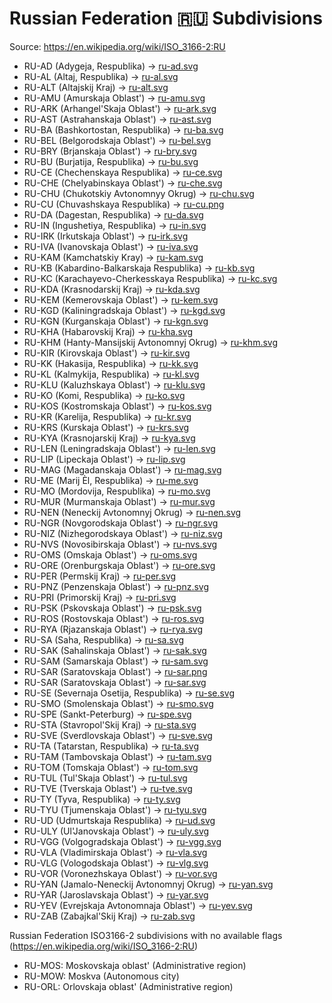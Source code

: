 # Russian Federation 🇷🇺 Subdivisions

Source: https://en.wikipedia.org/wiki/ISO_3166-2:RU

* RU-AD (Adygeja, Respublika) -> [ru-ad.svg](https://github.com/amckenna41/iso3166-flag-icons/blob/main/iso3166-2-icons/RU/ru-ad.svg)
* RU-AL (Altaj, Respublika) -> [ru-al.svg](https://github.com/amckenna41/iso3166-flag-icons/blob/main/iso3166-2-icons/RU/ru-al.svg)
* RU-ALT (Altajskij Kraj) -> [ru-alt.svg](https://github.com/amckenna41/iso3166-flag-icons/blob/main/iso3166-2-icons/RU/ru-alt.svg)
* RU-AMU (Amurskaja Oblast') -> [ru-amu.svg](https://github.com/amckenna41/iso3166-flag-icons/blob/main/iso3166-2-icons/RU/ru-amu.svg)
* RU-ARK (Arhangel'Skaja Oblast') -> [ru-ark.svg](https://github.com/amckenna41/iso3166-flag-icons/blob/main/iso3166-2-icons/RU/ru-ark.svg)
* RU-AST (Astrahanskaja Oblast') -> [ru-ast.svg](https://github.com/amckenna41/iso3166-flag-icons/blob/main/iso3166-2-icons/RU/ru-ast.svg)
* RU-BA (Bashkortostan, Respublika) -> [ru-ba.svg](https://github.com/amckenna41/iso3166-flag-icons/blob/main/iso3166-2-icons/RU/ru-ba.svg)
* RU-BEL (Belgorodskaja Oblast') -> [ru-bel.svg](https://github.com/amckenna41/iso3166-flag-icons/blob/main/iso3166-2-icons/RU/ru-bel.svg)
* RU-BRY (Brjanskaja Oblast') -> [ru-bry.svg](https://github.com/amckenna41/iso3166-flag-icons/blob/main/iso3166-2-icons/RU/ru-bry.svg)
* RU-BU (Burjatija, Respublika) -> [ru-bu.svg](https://github.com/amckenna41/iso3166-flag-icons/blob/main/iso3166-2-icons/RU/ru-bu.svg)
* RU-CE (Chechenskaya Respublika) -> [ru-ce.svg](https://github.com/amckenna41/iso3166-flag-icons/blob/main/iso3166-2-icons/RU/ru-ce.svg)
* RU-CHE (Chelyabinskaya Oblast') -> [ru-che.svg](https://github.com/amckenna41/iso3166-flag-icons/blob/main/iso3166-2-icons/RU/ru-che.svg)
* RU-CHU (Chukotskiy Avtonomnyy Okrug) -> [ru-chu.svg](https://github.com/amckenna41/iso3166-flag-icons/blob/main/iso3166-2-icons/RU/ru-chu.svg)
* RU-CU (Chuvashskaya Respublika) -> [ru-cu.png](https://github.com/amckenna41/iso3166-flag-icons/blob/main/iso3166-2-icons/RU/ru-cu.png)
* RU-DA (Dagestan, Respublika) -> [ru-da.svg](https://github.com/amckenna41/iso3166-flag-icons/blob/main/iso3166-2-icons/RU/ru-da.svg)
* RU-IN (Ingushetiya, Respublika) -> [ru-in.svg](https://github.com/amckenna41/iso3166-flag-icons/blob/main/iso3166-2-icons/RU/ru-in.svg)
* RU-IRK (Irkutskaja Oblast') -> [ru-irk.svg](https://github.com/amckenna41/iso3166-flag-icons/blob/main/iso3166-2-icons/RU/ru-irk.svg)
* RU-IVA (Ivanovskaja Oblast') -> [ru-iva.svg](https://github.com/amckenna41/iso3166-flag-icons/blob/main/iso3166-2-icons/RU/ru-iva.svg)
* RU-KAM (Kamchatskiy Kray) -> [ru-kam.svg](https://github.com/amckenna41/iso3166-flag-icons/blob/main/iso3166-2-icons/RU/ru-kam.svg)
* RU-KB (Kabardino-Balkarskaja Respublika) -> [ru-kb.svg](https://github.com/amckenna41/iso3166-flag-icons/blob/main/iso3166-2-icons/RU/ru-kb.svg)
* RU-KC (Karachayevo-Cherkesskaya Respublika) -> [ru-kc.svg](https://github.com/amckenna41/iso3166-flag-icons/blob/main/iso3166-2-icons/RU/ru-kc.svg)
* RU-KDA (Krasnodarskij Kraj) -> [ru-kda.svg](https://github.com/amckenna41/iso3166-flag-icons/blob/main/iso3166-2-icons/RU/ru-kda.svg)
* RU-KEM (Kemerovskaja Oblast') -> [ru-kem.svg](https://github.com/amckenna41/iso3166-flag-icons/blob/main/iso3166-2-icons/RU/ru-kem.svg)
* RU-KGD (Kaliningradskaja Oblast') -> [ru-kgd.svg](https://github.com/amckenna41/iso3166-flag-icons/blob/main/iso3166-2-icons/RU/ru-kgd.svg)
* RU-KGN (Kurganskaja Oblast') -> [ru-kgn.svg](https://github.com/amckenna41/iso3166-flag-icons/blob/main/iso3166-2-icons/RU/ru-kgn.svg)
* RU-KHA (Habarovskij Kraj) -> [ru-kha.svg](https://github.com/amckenna41/iso3166-flag-icons/blob/main/iso3166-2-icons/RU/ru-kha.svg)
* RU-KHM (Hanty-Mansijskij Avtonomnyj Okrug) -> [ru-khm.svg](https://github.com/amckenna41/iso3166-flag-icons/blob/main/iso3166-2-icons/RU/ru-khm.svg)
* RU-KIR (Kirovskaja Oblast') -> [ru-kir.svg](https://github.com/amckenna41/iso3166-flag-icons/blob/main/iso3166-2-icons/RU/ru-kir.svg)
* RU-KK (Hakasija, Respublika) -> [ru-kk.svg](https://github.com/amckenna41/iso3166-flag-icons/blob/main/iso3166-2-icons/RU/ru-kk.svg)
* RU-KL (Kalmykija, Respublika) -> [ru-kl.svg](https://github.com/amckenna41/iso3166-flag-icons/blob/main/iso3166-2-icons/RU/ru-kl.svg)
* RU-KLU (Kaluzhskaya Oblast') -> [ru-klu.svg](https://github.com/amckenna41/iso3166-flag-icons/blob/main/iso3166-2-icons/RU/ru-klu.svg)
* RU-KO (Komi, Respublika) -> [ru-ko.svg](https://github.com/amckenna41/iso3166-flag-icons/blob/main/iso3166-2-icons/RU/ru-ko.svg)
* RU-KOS (Kostromskaja Oblast') -> [ru-kos.svg](https://github.com/amckenna41/iso3166-flag-icons/blob/main/iso3166-2-icons/RU/ru-kos.svg)
* RU-KR (Karelija, Respublika) -> [ru-kr.svg](https://github.com/amckenna41/iso3166-flag-icons/blob/main/iso3166-2-icons/RU/ru-kr.svg)
* RU-KRS (Kurskaja Oblast') -> [ru-krs.svg](https://github.com/amckenna41/iso3166-flag-icons/blob/main/iso3166-2-icons/RU/ru-krs.svg)
* RU-KYA (Krasnojarskij Kraj) -> [ru-kya.svg](https://github.com/amckenna41/iso3166-flag-icons/blob/main/iso3166-2-icons/RU/ru-kya.svg)
* RU-LEN (Leningradskaja Oblast') -> [ru-len.svg](https://github.com/amckenna41/iso3166-flag-icons/blob/main/iso3166-2-icons/RU/ru-len.svg)
* RU-LIP (Lipeckaja Oblast') -> [ru-lip.svg](https://github.com/amckenna41/iso3166-flag-icons/blob/main/iso3166-2-icons/RU/ru-lip.svg)
* RU-MAG (Magadanskaja Oblast') -> [ru-mag.svg](https://github.com/amckenna41/iso3166-flag-icons/blob/main/iso3166-2-icons/RU/ru-mag.svg)
* RU-ME (Marij Èl, Respublika) -> [ru-me.svg](https://github.com/amckenna41/iso3166-flag-icons/blob/main/iso3166-2-icons/RU/ru-me.svg)
* RU-MO (Mordovija, Respublika) -> [ru-mo.svg](https://github.com/amckenna41/iso3166-flag-icons/blob/main/iso3166-2-icons/RU/ru-mo.svg)
* RU-MUR (Murmanskaja Oblast') -> [ru-mur.svg](https://github.com/amckenna41/iso3166-flag-icons/blob/main/iso3166-2-icons/RU/ru-mur.svg)
* RU-NEN (Neneckij Avtonomnyj Okrug) -> [ru-nen.svg](https://github.com/amckenna41/iso3166-flag-icons/blob/main/iso3166-2-icons/RU/ru-nen.svg)
* RU-NGR (Novgorodskaja Oblast') -> [ru-ngr.svg](https://github.com/amckenna41/iso3166-flag-icons/blob/main/iso3166-2-icons/RU/ru-ngr.svg)
* RU-NIZ (Nizhegorodskaya Oblast') -> [ru-niz.svg](https://github.com/amckenna41/iso3166-flag-icons/blob/main/iso3166-2-icons/RU/ru-niz.svg)
* RU-NVS (Novosibirskaja Oblast') -> [ru-nvs.svg](https://github.com/amckenna41/iso3166-flag-icons/blob/main/iso3166-2-icons/RU/ru-nvs.svg)
* RU-OMS (Omskaja Oblast') -> [ru-oms.svg](https://github.com/amckenna41/iso3166-flag-icons/blob/main/iso3166-2-icons/RU/ru-oms.svg)
* RU-ORE (Orenburgskaja Oblast') -> [ru-ore.svg](https://github.com/amckenna41/iso3166-flag-icons/blob/main/iso3166-2-icons/RU/ru-ore.svg)
* RU-PER (Permskij Kraj) -> [ru-per.svg](https://github.com/amckenna41/iso3166-flag-icons/blob/main/iso3166-2-icons/RU/ru-per.svg)
* RU-PNZ (Penzenskaja Oblast') -> [ru-pnz.svg](https://github.com/amckenna41/iso3166-flag-icons/blob/main/iso3166-2-icons/RU/ru-pnz.svg)
* RU-PRI (Primorskij Kraj) -> [ru-pri.svg](https://github.com/amckenna41/iso3166-flag-icons/blob/main/iso3166-2-icons/RU/ru-pri.svg)
* RU-PSK (Pskovskaja Oblast') -> [ru-psk.svg](https://github.com/amckenna41/iso3166-flag-icons/blob/main/iso3166-2-icons/RU/ru-psk.svg)
* RU-ROS (Rostovskaja Oblast') -> [ru-ros.svg](https://github.com/amckenna41/iso3166-flag-icons/blob/main/iso3166-2-icons/RU/ru-ros.svg)
* RU-RYA (Rjazanskaja Oblast') -> [ru-rya.svg](https://github.com/amckenna41/iso3166-flag-icons/blob/main/iso3166-2-icons/RU/ru-rya.svg)
* RU-SA (Saha, Respublika) -> [ru-sa.svg](https://github.com/amckenna41/iso3166-flag-icons/blob/main/iso3166-2-icons/RU/ru-sa.svg)
* RU-SAK (Sahalinskaja Oblast') -> [ru-sak.svg](https://github.com/amckenna41/iso3166-flag-icons/blob/main/iso3166-2-icons/RU/ru-sak.svg)
* RU-SAM (Samarskaja Oblast') -> [ru-sam.svg](https://github.com/amckenna41/iso3166-flag-icons/blob/main/iso3166-2-icons/RU/ru-sam.svg)
* RU-SAR (Saratovskaja Oblast') -> [ru-sar.png](https://github.com/amckenna41/iso3166-flag-icons/blob/main/iso3166-2-icons/RU/ru-sar.png)
* RU-SAR (Saratovskaja Oblast') -> [ru-sar.svg](https://github.com/amckenna41/iso3166-flag-icons/blob/main/iso3166-2-icons/RU/ru-sar.svg)
* RU-SE (Severnaja Osetija, Respublika) -> [ru-se.svg](https://github.com/amckenna41/iso3166-flag-icons/blob/main/iso3166-2-icons/RU/ru-se.svg)
* RU-SMO (Smolenskaja Oblast') -> [ru-smo.svg](https://github.com/amckenna41/iso3166-flag-icons/blob/main/iso3166-2-icons/RU/ru-smo.svg)
* RU-SPE (Sankt-Peterburg) -> [ru-spe.svg](https://github.com/amckenna41/iso3166-flag-icons/blob/main/iso3166-2-icons/RU/ru-spe.svg)
* RU-STA (Stavropol'Skij Kraj) -> [ru-sta.svg](https://github.com/amckenna41/iso3166-flag-icons/blob/main/iso3166-2-icons/RU/ru-sta.svg)
* RU-SVE (Sverdlovskaja Oblast') -> [ru-sve.svg](https://github.com/amckenna41/iso3166-flag-icons/blob/main/iso3166-2-icons/RU/ru-sve.svg)
* RU-TA (Tatarstan, Respublika) -> [ru-ta.svg](https://github.com/amckenna41/iso3166-flag-icons/blob/main/iso3166-2-icons/RU/ru-ta.svg)
* RU-TAM (Tambovskaja Oblast') -> [ru-tam.svg](https://github.com/amckenna41/iso3166-flag-icons/blob/main/iso3166-2-icons/RU/ru-tam.svg)
* RU-TOM (Tomskaja Oblast') -> [ru-tom.svg](https://github.com/amckenna41/iso3166-flag-icons/blob/main/iso3166-2-icons/RU/ru-tom.svg)
* RU-TUL (Tul'Skaja Oblast') -> [ru-tul.svg](https://github.com/amckenna41/iso3166-flag-icons/blob/main/iso3166-2-icons/RU/ru-tul.svg)
* RU-TVE (Tverskaja Oblast') -> [ru-tve.svg](https://github.com/amckenna41/iso3166-flag-icons/blob/main/iso3166-2-icons/RU/ru-tve.svg)
* RU-TY (Tyva, Respublika) -> [ru-ty.svg](https://github.com/amckenna41/iso3166-flag-icons/blob/main/iso3166-2-icons/RU/ru-ty.svg)
* RU-TYU (Tjumenskaja Oblast') -> [ru-tyu.svg](https://github.com/amckenna41/iso3166-flag-icons/blob/main/iso3166-2-icons/RU/ru-tyu.svg)
* RU-UD (Udmurtskaja Respublika) -> [ru-ud.svg](https://github.com/amckenna41/iso3166-flag-icons/blob/main/iso3166-2-icons/RU/ru-ud.svg)
* RU-ULY (Ul'Janovskaja Oblast') -> [ru-uly.svg](https://github.com/amckenna41/iso3166-flag-icons/blob/main/iso3166-2-icons/RU/ru-uly.svg)
* RU-VGG (Volgogradskaja Oblast') -> [ru-vgg.svg](https://github.com/amckenna41/iso3166-flag-icons/blob/main/iso3166-2-icons/RU/ru-vgg.svg)
* RU-VLA (Vladimirskaja Oblast') -> [ru-vla.svg](https://github.com/amckenna41/iso3166-flag-icons/blob/main/iso3166-2-icons/RU/ru-vla.svg)
* RU-VLG (Vologodskaja Oblast') -> [ru-vlg.svg](https://github.com/amckenna41/iso3166-flag-icons/blob/main/iso3166-2-icons/RU/ru-vlg.svg)
* RU-VOR (Voronezhskaya Oblast') -> [ru-vor.svg](https://github.com/amckenna41/iso3166-flag-icons/blob/main/iso3166-2-icons/RU/ru-vor.svg)
* RU-YAN (Jamalo-Neneckij Avtonomnyj Okrug) -> [ru-yan.svg](https://github.com/amckenna41/iso3166-flag-icons/blob/main/iso3166-2-icons/RU/ru-yan.svg)
* RU-YAR (Jaroslavskaja Oblast') -> [ru-yar.svg](https://github.com/amckenna41/iso3166-flag-icons/blob/main/iso3166-2-icons/RU/ru-yar.svg)
* RU-YEV (Evrejskaja Avtonomnaja Oblast') -> [ru-yev.svg](https://github.com/amckenna41/iso3166-flag-icons/blob/main/iso3166-2-icons/RU/ru-yev.svg)
* RU-ZAB (Zabajkal'Skij Kraj) -> [ru-zab.svg](https://github.com/amckenna41/iso3166-flag-icons/blob/main/iso3166-2-icons/RU/ru-zab.svg)

Russian Federation ISO3166-2 subdivisions with no available flags (https://en.wikipedia.org/wiki/ISO_3166-2:RU)

* RU-MOS: Moskovskaja oblast' (Administrative region)
* RU-MOW: Moskva (Autonomous city)
* RU-ORL: Orlovskaja oblast' (Administrative region)